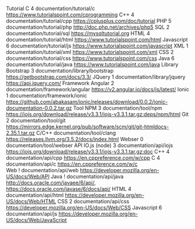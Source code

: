 Tutorial
	C					4 documentation/tutorial/c					https://www.tutorialspoint.com/cprogramming
	C++					4 documentation/tutorial/cpp				https://cplusplus.com/doc/tutorial
	PHP					5 documentation/tutorial/php				http://doc.php.net/archives/php5
	SQL					2 documentation/tutorial/sql				https://mysqltutorial.org
	HTML				4 documentation/tutorial/html				https://www.tutorialspoint.com/html
	Javascript			6 documentation/tutorial/js					https://www.tutorialspoint.com/javascript
	XML					1 documentation/tutorial/xml				https://www.tutorialspoint.com/xml
	CSS					2 documentation/tutorial/css				https://www.tutorialspoint.com/css
	Java				6 documentation/tutorial/java				https://www.tutorialspoint.com/java
Library
	Bootstrap			3 documentation/library/bootstrap			https://getbootstrap.com/docs/3.3/
	JQuery				1 documentation/library/jquery				https://api.jquery.com/
Framework
	Angular				2 documentation/framework/angular			https://v2.angular.io/docs/js/latest/
	Ionic				1 documentation/framework/ionic				https://github.com/abakasam/ionic/releases/download/0.0.2/ionic-documentation-0.0.2.tar.gz
Tool
	NPM					3 documentation/tool/npm					https://iojs.org/download/release/v3.3.1/iojs-v3.3.1.tar.gz:deps/npm/html
	Git					2 documentation/tool/git					https://mirrors.edge.kernel.org/pub/software/scm/git/git-htmldocs-2.35.1.tar.gz
	C/C++				  documentation/tool/clang					https://releases.llvm.org/3.5.2/docs/index.html
	Webser				0 documentation/tool/webser
API
	IO.js (node)		3 documentation/api/iojs					https://iojs.org/download/release/v3.3.1/iojs-v3.3.1.tar.gz:doc
	C++					4 documentation/api/cpp						https://en.cppreference.com/w/cpp
	C					4 documentation/api/c						https://en.cppreference.com/w/c		
	Web					! documentation/api/web						https://developer.mozilla.org/en-US/docs/Web/API
	Java				! documentation/api/java					http://docs.oracle.com/javaee/6/api/, https://docs.oracle.com/javase/6/docs/api/
	HTML				4 documentation/api/html					https://developer.mozilla.org/en-US/docs/Web/HTML
	CSS					2 documentation/api/css						https://developer.mozilla.org/en-US/docs/Web/CSS
	Javascript			6 documentation/api/js						https://developer.mozilla.org/en-US/docs/Web/JavaScript
